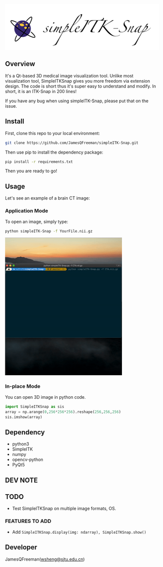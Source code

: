 <div align="center">
  <img width="700px" src="logo.png">
</div>

## Overview

It's a Qt-based 3D medical image visualization tool. Unlike most visualization tool, SimpleITKSnap gives you more
freedom via extension design.
The code is short thus it's super easy to understand and modify. In short, it is an ITK-Snap in 200 lines!

If you have any bug when using simpleITK-Snap, please put that on the issue.
## Install
First, clone this repo to your local environment:

```bash
git clone https://github.com/JamesQFreeman/simpleITK-Snap.git
```

Then use pip to install the dependency package:

```bash
pip install -r requirements.txt
```

Then you are ready to go!

## Usage
Let's see an example of a brain CT image:
### Application Mode
To open an image, simply type:

```bash
python simpleITK-Snap -f YourFile.nii.gz
```

![A CTA image opened in simpleITK-Snap](./demo.gif)

### In-place Mode
You can open 3D image in python code.
```python
import SimpleITKSnap as sis
array = np.arange(0,256*256*256).reshape(256,256,256)
sis.imshow(array)
```
## Dependency
- python3
- SimpleITK
- numpy
- opencv-python
- PyQt5

## DEV NOTE

## TODO
- Test SimpleITKSnap on multiple image formats, OS.
### FEATURES TO ADD
- Add ```SimpleITKSnap.display(img: ndarray), SimpleITKSnap.show()```
## Developer
JamesQFreeman(wsheng@sjtu.edu.cn)